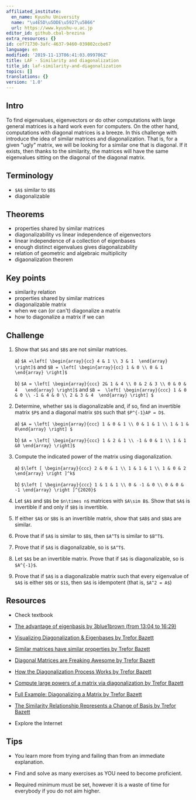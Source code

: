 ```yaml
---
affiliated_institute:
  en_name: Kyushu University
  name: "\u4E5D\u5DDE\u5927\u5B66"
  url: https://www.kyushu-u.ac.jp
editor_id: github.cbal-brezina
extra_resources: {}
id: cef71730-3afc-4637-9460-039802ccbe67
language: en
modified: '2019-11-13T06:41:03.099706Z'
title: LAF - Similarity and diagonalization
title_id: laf-similarity-and-diagonalization
topics: []
translations: {}
version: '1.0'
---
```


## Intro

To find eigenvalues, eigenvectors or do other computations with large general matrices is a hard work even for computers. On the other hand, computations with diagonal matrices is a breeze.  In this challenge with introduce the idea of similar matrices and diagonalization. That is, for a given "ugly" matrix, we will be looking for a similar one that is diagonal. If it exists, then thanks to the similarity, the matrices will have the same eigenvalues sitting on the diagonal of the diagonal matrix.

## Terminology

- `$A$` similar to `$B$`
- diagonalizable

 

## Theorems

- properties shared by similar matrices
- diagonalizability vs linear independence of eigenvectors
- linear independence of a collection of eigenbases
- enough distinct eigenvalues gives diagonalizability
- relation of geometric and algebraic multiplicity
- digaonalization theorem



## Key points

- similarity relation
- properties shared by similar matrices
- diagonalizable matrix
- when we can (or can't) diagonalize a matrix
- how to diagonalize a matrix if we can




## Challenge

1. Show that `$A$` and `$B$` are not similar matrices.

   a)  `$A =\left[ \begin{array}{cc} 4 & 1 \\ 3 & 1  \end{array} \right]$` and `$B = \left[ \begin{array}{cc} 1 & 0 \\ 0 & 1  \end{array} \right]$`

   b)   `$A = \left[ \begin{array}{ccc} 2& 1 & 4 \\ 0 & 2 & 3 \\ 0 & 0 & 4   \end{array} \right]$` and `$B = 
\left[ \begin{array}{ccc} 1 & 0 & 0 \\ -1 & 4 & 0 \\ 2 & 3 & 4  \end{array} \right] $`

2. Determine, whether `$A$` is diagonalizable and, if so, find an invertible matrix `$P$` and a diagonal matrix `$D$` such that `$P^{-1}AP = D$`.

   a) `$A = \left[ \begin{array}{ccc} 1 & 0 & 1 \\ 0 & 1 & 1 \\ 1 & 1 &  0\end{array} \right] $`

   b) `$A = \left[ \begin{array}{ccc} 1 & 2 & 1 \\ -1 & 0 & 1 \\ 1 & 1 &0 \end{array} \right]$`


3. Compute the indicated power of the matrix using diagonalization.

   a) `$\left [ \begin{array}{ccc} 2 & 0 & 1 \\ 1 & 1 & 1 \\ 1 & 0 & 2 \end{array} \right ]^k$`

   b) `$\left [ \begin{array}{ccc} 1 & 1 & 1 \\ 0 & -1 & 0 \\ 0 & 0 & -1 \end{array} \right ]^{2020}$`

4. Let `$A$` and `$B$` be `$n\times n$` matrices with `$A\sim B$`. Show that `$A$` is invertible if and only if `$B$` is invertible. 

5.  If either `$A$` or `$B$` is an invertible matrix, show that `$AB$` and `$BA$` are similar.

6. Prove that if `$A$` is similar to `$B$`, then `$A^T$` is similar to `$B^T$`.

7. Prove that if `$A$` is diagonalizable, so is `$A^T$`.


8. Let `$A$` be an invertible matrix. Prove that if `$A$` is diagonalizable, so is `$A^{-1}$`.


9. Prove that if `$A$` is a diagonalizable matrix such that every eigenvalue of `$A$` is either `$0$` or `$1$`, then `$A$` is idempotent (that is, `$A^2 = A$`) 



## Resources

- Check textbook

- [The advantage of eigenbasis by 3blue1brown (from 13:04 to 16:29)](https://youtu.be/PFDu9oVAE-g)
 
- [Visualizing Diagonalization & Eigenbases by Trefor Bazett](https://youtu.be/EJG6gBeVdfw)

- [Similar matrices have similar properties by Trefor Bazett](https://youtu.be/jNtiENbAcFM)

- [Diagonal Matrices are Freaking Awesome by Trefor Bazett](https://youtu.be/q48o3PXlg4Q)

- [How the Diagonalization Process Works by Trefor Bazett](https://youtu.be/nNwZA1X-C3c)

- [Compute large powers of a matrix via diagonalization by Trefor Bazett](https://youtu.be/Z8KBxf4C8kk)
 
- [Full Example: Diagonalizing a Matrix by Trefor Bazett](https://youtu.be/ieWyx2mlZyk)

- [The Similarity Relationship Represents a Change of Basis by Trefor Bazett](https://youtu.be/s4c5LQ5a4ek)



- Explore the Internet

## Tips


- You learn more from trying and failing than from an immediate explanation.

- Find and solve as many exercises as YOU need to become proficient.

- Required minimum must be set, however it is a waste of time for everybody if you do not aim higher.






